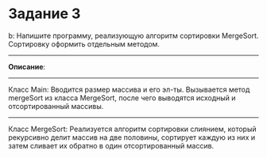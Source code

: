 # Задание 3
b: Напишите программу, реализующую алгоритм сортировки MergeSort. Сортировку оформить отдельным методом.
***
**Описание**:
***
Класс Main:
Вводится размер массива и его эл-ты. Вызывается метод mergeSort из класса MergeSort, после чего выводятся исходный и отсортированный массивы.
***
Класс MergeSort:
Реализуется алгоритм сортировки слиянием, который рекурсивно делит массив на две половины, сортирует каждую из них и затем сливает их обратно в один отсортированный массив.